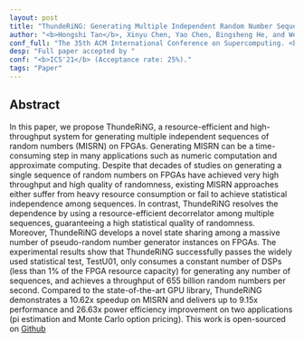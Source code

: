 ```yaml
---
layout: post
title: "ThundeRiNG: Generating Multiple Independent Random Number Sequences on FPGAs."
author: "<b>Hongshi Tan</b>, Xinyu Chen, Yao Chen, Bingsheng He, and Weng-Fai Wong."
conf_full: "The 35th ACM International Conference on Supercomputing. <b>Top-tier conference in supercomputing.</b>"
desp: "Full paper accepted by "
conf: "<b>ICS'21</b> (Acceptance rate: 25%)."
tags: "Paper"
---
```


## Abstract
In this paper, we propose ThundeRiNG, a resource-efficient and high-throughput system for generating multiple independent sequences of random numbers (MISRN) on FPGAs. Generating MISRN can be a time-consuming step in many applications such as numeric computation and approximate computing. Despite that decades of studies on generating a single sequence of random numbers on FPGAs have achieved very high throughput and high quality of randomness, existing MISRN approaches either suffer from heavy resource consumption or fail to achieve statistical independence among sequences. In contrast, ThundeRiNG resolves the dependence by using a resource-efficient decorrelator among multiple sequences, guaranteeing a high statistical quality of randomness. Moreover, ThundeRiNG develops a novel state sharing among a massive number of pseudo-random number generator instances on FPGAs. The experimental results show that ThundeRiNG successfully passes the widely used statistical test, TestU01, only consumes a constant number of DSPs (less than 1% of the FPGA resource capacity) for generating any number of sequences, and achieves a throughput of 655 billion random numbers per second. Compared to the state-of-the-art GPU library, ThundeRiNG demonstrates a 10.62x speedup on MISRN and delivers up to 9.15x performance and
26.63x power efficiency improvement on two applications (pi estimation and Monte Carlo option pricing). This work is open-sourced on [Github](https://github.com/Xtra-Computing/ThundeRiNG.)